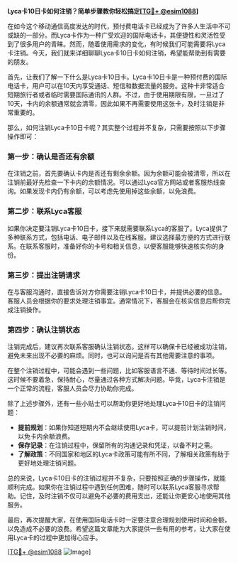 **Lyca卡10日卡如何注销？简单步骤教你轻松搞定[[TG💪+ @esim1088](https://t.me/s/esim1088)]**

在如今这个移动通信高度发达的时代，预付费电话卡已经成为了许多人生活中不可或缺的一部分。而Lyca卡作为一种广受欢迎的国际电话卡，其便捷性和灵活性受到了很多用户的青睐。然而，随着使用需求的变化，有时候我们可能需要将Lyca卡注销。今天，我们就来详细聊聊Lyca卡10日卡如何注销，希望能帮助到有需要的朋友。

首先，让我们了解一下什么是Lyca卡10日卡。Lyca卡10日卡是一种预付费的国际电话卡，用户可以在10天内享受通话、短信和数据流量的服务。这种卡非常适合短期旅行者或者临时需要国际通讯的人群。不过，由于使用期限有限，一旦过了10天，卡内的余额通常就会清零，因此如果不再需要使用这张卡，及时注销是非常重要的。

那么，如何注销Lyca卡10日卡呢？其实整个过程并不复杂，只需要按照以下步骤操作即可：

### **第一步：确认是否还有余额**
在注销之前，首先要确认卡内是否还有剩余余额。因为余额可能会被清零，所以在注销前最好先检查一下卡内的余额情况。可以通过Lyca官方网站或者客服热线查询。如果发现卡内仍有余额，可以考虑先使用掉这些余额，以免浪费。

### **第二步：联系Lyca客服**
如果你决定要注销Lyca卡10日卡，接下来就需要联系Lyca的客服了。Lyca提供了多种联系方式，包括电话、电子邮件以及在线客服。建议选择最方便的方式进行联系。在联系客服时，准备好你的卡号和相关信息，以便客服能够快速核实你的身份。

### **第三步：提出注销请求**
在与客服沟通时，直接告诉对方你需要注销Lyca卡10日卡，并提供必要的信息。客服人员会根据你的要求处理注销事宜。通常情况下，客服会在核实信息后帮你完成注销操作。

### **第四步：确认注销状态**
注销完成后，建议再次联系客服确认注销状态。这样可以确保卡已经被成功注销，避免未来出现不必要的麻烦。同时，也可以询问是否有其他需要注意的事项。

在整个注销过程中，可能会遇到一些问题，比如客服语言不通、等待时间过长等。这时候不要着急，保持耐心，尽量通过各种方式解决问题。毕竟，Lyca卡注销是一个正常的流程，客服人员会尽力协助你完成。

除了上述步骤外，还有一些小贴士可以帮助你更好地处理Lyca卡10日卡的注销问题：

- **提前规划**：如果你知道短期内不会继续使用Lyca卡，可以提前计划注销时间，以免卡内余额浪费。
- **保存记录**：在注销过程中，保留所有的沟通记录和凭证，以备不时之需。
- **了解政策**：不同国家和地区的Lyca卡政策可能有所不同，了解相关政策有助于更好地处理注销问题。

总的来说，Lyca卡10日卡的注销过程并不复杂，只要按照正确的步骤操作，就能顺利完成。如果你在注销过程中遇到任何困难，随时可以联系Lyca客服寻求帮助。记住，及时注销不仅可以避免不必要的费用支出，还能让你更安心地使用其他服务。

最后，再次提醒大家，在使用国际电话卡时一定要注意合理规划使用时间和金额，以免造成不必要的浪费。希望这篇文章能为大家提供一些有用的参考，让大家在使用Lyca卡的过程中更加得心应手。

[[TG💪+ @esim1088](https://t.me/s/esim1088) ![Image](https://i.postimg.cc/4NQfJmqS/Snipaste-2025-05-13-00-14-12.png)]